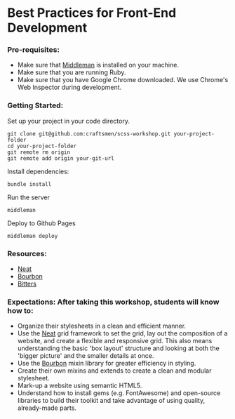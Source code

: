 # Best Practices for Front-End Development

### Pre-requisites:
* Make sure that [Middleman][Middleman] is installed on your machine.
* Make sure that you are running Ruby.
* Make sure that you have Google Chrome downloaded. We use Chrome's Web
  Inspector during development.

### Getting Started:
Set up your project in your code directory.

```
git clone git@github.com:craftsmen/scss-workshop.git your-project-folder
cd your-project-folder
git remote rm origin
git remote add origin your-git-url
```

Install dependencies:

```
bundle install
```

Run the server

```
middleman
```

Deploy to Github Pages

```
middleman deploy
```

### Resources:
* [Neat][Neat]
* [Bourbon][Bourbon]
* [Bitters][Bitters]

### Expectations: After taking this workshop, students will know how to:

* Organize their stylesheets in a clean and efficient manner.
* Use the [Neat][Neat] grid framework to set the grid, lay out the composition of
  a website, and create a flexible and responsive grid. This also means
  understanding the basic 'box layout' structure and looking at both the 'bigger
  picture' and the smaller details at once.
* Use the [Bourbon][Bourbon] mixin library for greater efficiency in styling.
* Create their own mixins and extends to create a clean and modular stylesheet.
* Mark-up a website using semantic HTML5.
* Understand how to install gems (e.g. FontAwesome) and open-source libraries to
  build their toolkit and take advantage of using quality, already-made parts.

[Neat]: https://github.com/thoughtbot/neat "Neat"
[Bourbon]: https://github.com/thoughtbot/bourbon "Bourbon"
[Bitters]: https://github.com/thoughtbot/bitters "Bitters"
[Middleman]: http://middlemanapp.com/ "Middleman"
